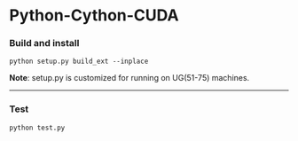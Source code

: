 # Python-Cython-CUDA

### Build and install
```python setup.py build_ext --inplace```

**Note**: setup.py is customized for running on UG(51-75) machines.

---
### Test
```python test.py```
